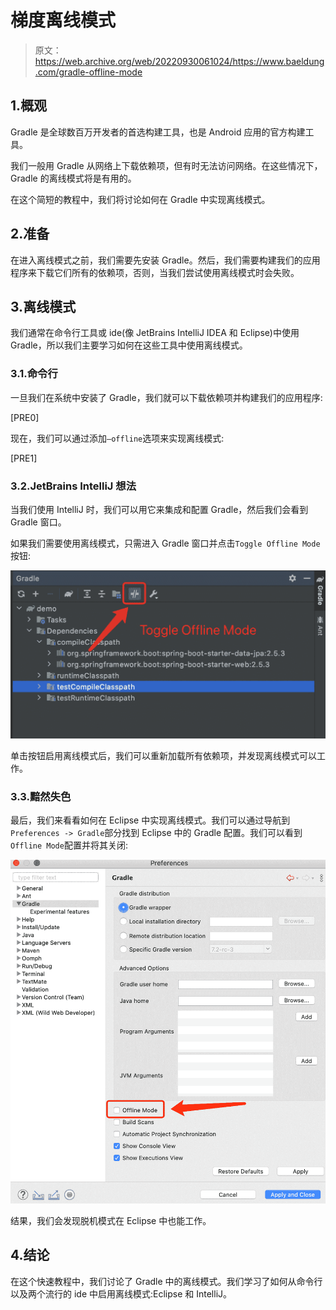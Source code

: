 # 梯度离线模式

> 原文：<https://web.archive.org/web/20220930061024/https://www.baeldung.com/gradle-offline-mode>

## 1.概观

Gradle 是全球数百万开发者的首选构建工具，也是 Android 应用的官方构建工具。

我们一般用 Gradle 从网络上下载依赖项，但有时无法访问网络。在这些情况下，Gradle 的离线模式将是有用的。

在这个简短的教程中，我们将讨论如何在 Gradle 中实现离线模式。

## 2.准备

在进入离线模式之前，我们需要先安装 Gradle。然后，我们需要构建我们的应用程序来下载它们所有的依赖项，否则，当我们尝试使用离线模式时会失败。

## 3.离线模式

我们通常在命令行工具或 ide(像 JetBrains IntelliJ IDEA 和 Eclipse)中使用 Gradle，所以我们主要学习如何在这些工具中使用离线模式。

### 3.1.命令行

一旦我们在系统中安装了 Gradle，我们就可以下载依赖项并构建我们的应用程序:

[PRE0]

现在，我们可以通过添加`–offline`选项来实现离线模式:

[PRE1]

### 3.2.JetBrains IntelliJ 想法

当我们使用 IntelliJ 时，我们可以用它来集成和配置 Gradle，然后我们会看到 Gradle 窗口。

如果我们需要使用离线模式，只需进入 Gradle 窗口并点击`Toggle Offline Mode`按钮:

[![](img/086616f302c7820659c32e99db4d3b90.png)](/web/20220630021127/https://www.baeldung.com/wp-content/uploads/2021/08/IDEA_gradle_offline_mode.jpg)

单击按钮启用离线模式后，我们可以重新加载所有依赖项，并发现离线模式可以工作。

### 3.3.黯然失色

最后，我们来看看如何在 Eclipse 中实现离线模式。我们可以通过导航到`Preferences -> Gradle`部分找到 Eclipse 中的 Gradle 配置。我们可以看到`Offline Mode`配置并将其关闭:

[![](img/3b71926375a4cb296f4383253d5f4270.png)](/web/20220630021127/https://www.baeldung.com/wp-content/uploads/2021/08/Eclipse_gradle_offline_mode.png)

结果，我们会发现脱机模式在 Eclipse 中也能工作。

## 4.结论

在这个快速教程中，我们讨论了 Gradle 中的离线模式。我们学习了如何从命令行以及两个流行的 ide 中启用离线模式:Eclipse 和 IntelliJ。